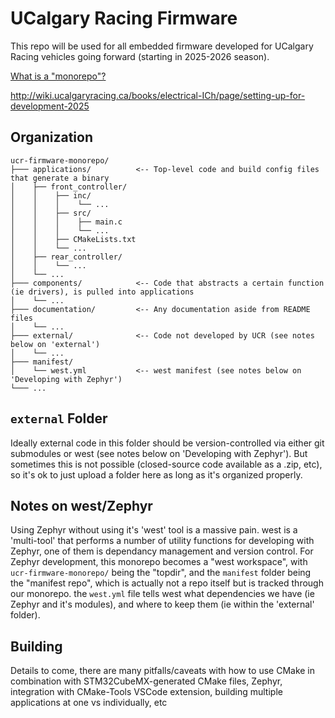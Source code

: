 # UCalgary Racing Firmware
This repo will be used for all embedded firmware developed for UCalgary Racing vehicles going forward (starting in 2025-2026 season).

[What is a "monorepo"?](https://monorepo.tools/#what-is-a-monorepo)

http://wiki.ucalgaryracing.ca/books/electrical-ICh/page/setting-up-for-development-2025

## Organization
```
ucr-firmware-monorepo/
├─── applications/          <-- Top-level code and build config files that generate a binary
│    ├── front_controller/
│    │    ├── inc/
│    │    │    └── ...
│    │    ├── src/
│    │    │    ├── main.c
│    │    │    └── ...
│    │    ├── CMakeLists.txt
│    │    └── ...
│    ├── rear_controller/
│    │    └── ...
│    └── ...
├─── components/            <-- Code that abstracts a certain function (ie drivers), is pulled into applications
│    └── ...
├─── documentation/         <-- Any documentation aside from README files
│    └── ...
├─── external/              <-- Code not developed by UCR (see notes below on 'external')
│    └── ...
├─── manifest/
│    └── west.yml           <-- west manifest (see notes below on 'Developing with Zephyr')
└─── ...
```

## `external` Folder
Ideally external code in this folder should be version-controlled via either git submodules or west (see notes below on 'Developing with Zephyr'). But sometimes this is not possible (closed-source code available as a .zip, etc), so it's ok to just upload a folder here as long as it's organized properly.

## Notes on west/Zephyr
Using Zephyr without using it's 'west' tool is a massive pain. west is a 'multi-tool' that performs a number of utility functions for developing with Zephyr, one of them is dependancy management and version control. For Zephyr development, this monorepo becomes a "west workspace", with `ucr-firmware-monorepo/` being the "topdir", and the `manifest` folder being the "manifest repo", which is actually not a repo itself but is tracked through our monorepo. the `west.yml` file tells west what dependencies we have (ie Zephyr and it's modules), and where to keep them (ie within the 'external' folder).

## Building
Details to come, there are many pitfalls/caveats with how to use CMake in combination with STM32CubeMX-generated CMake files, Zephyr, integration with CMake-Tools VSCode extension, building multiple applications at one vs individually, etc
